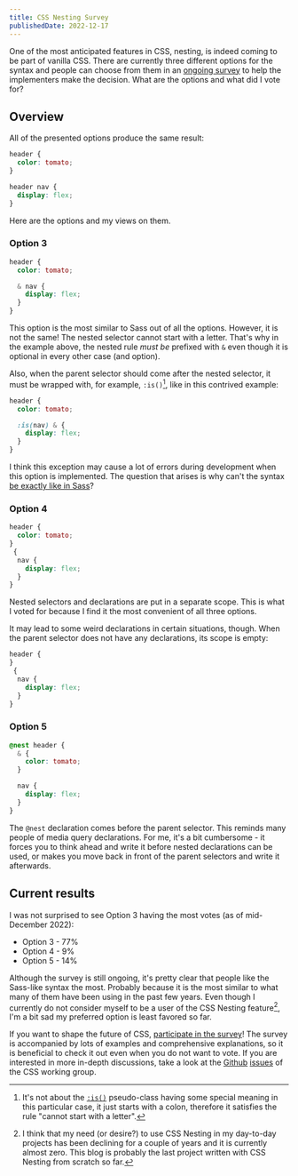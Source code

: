 ```yaml
---
title: CSS Nesting Survey
publishedDate: 2022-12-17
---
```


One of the most anticipated features in CSS, nesting, is indeed coming to be part of vanilla CSS. There are currently three different options for the syntax and people can choose from them in an [ongoing survey](https://webkit.org/blog/13607/help-choose-from-options-for-css-nesting-syntax/) to help the implementers make the decision. What are the options and what did I vote for?

## Overview

All of the presented options produce the same result:

```css
header {
  color: tomato;
}

header nav {
  display: flex;
}
```

Here are the options and my views on them.

### Option 3

```css
header {
  color: tomato;

  & nav {
    display: flex;
  }
}
```

This option is the most similar to Sass out of all the options. However, it is not the same! The nested selector cannot start with a letter. That's why in the example above, the nested rule _must be_ prefixed with `&` even though it is optional in every other case (and option).

Also, when the parent selector should come after the nested selector, it must be wrapped with, for example, `:is()`[^is], like in this contrived example:

```css
header {
  color: tomato;

  :is(nav) & {
    display: flex;
  }
}
```

I think this exception may cause a lot of errors during development when this option is implemented. The question that arises is why can't the syntax [be exactly like in Sass](https://www.bram.us/2022/12/16/help-choose-the-syntax-for-css-nesting/#faq)?

### Option 4

```css
header {
  color: tomato;
}
 {
  nav {
    display: flex;
  }
}
```

Nested selectors and declarations are put in a separate scope. This is what I voted for because I find it the most convenient of all three options.

It may lead to some weird declarations in certain situations, though. When the parent selector does not have any declarations, its scope is empty:

```css
header {
}
 {
  nav {
    display: flex;
  }
}
```

### Option 5

```css
@nest header {
  & {
    color: tomato;
  }

  nav {
    display: flex;
  }
}
```

The `@nest` declaration comes before the parent selector. This reminds many people of media query declarations. For me, it's a bit cumbersome - it forces you to think ahead and write it before nested declarations can be used, or makes you move back in front of the parent selectors and write it afterwards.

## Current results

I was not surprised to see Option 3 having the most votes (as of mid-December 2022):

- Option 3 - 77%
- Option 4 - 9%
- Option 5 - 14%

Although the survey is still ongoing, it's pretty clear that people like the Sass-like syntax the most. Probably because it is the most similar to what many of them have been using in the past few years.
Even though I currently do not consider myself to be a user of the CSS Nesting feature[^why], I'm a bit sad my preferred option is least favored so far.

If you want to shape the future of CSS, [participate in the survey](https://webkit.org/blog/13607/help-choose-from-options-for-css-nesting-syntax/)! The survey is accompanied by lots of examples and comprehensive explanations, so it is beneficial to check it out even when you do not want to vote. If you are interested in more in-depth discussions, take a look at the [Github](https://github.com/w3c/csswg-drafts/issues/7834) [issues](https://github.com/w3c/csswg-drafts/issues/7970) of the CSS working group.

[^is]: It's not about the [`:is()`](https://developer.mozilla.org/en-US/docs/Web/CSS/:is) pseudo-class having some special meaning in this particular case, it just starts with a colon, therefore it satisfies the rule "cannot start with a letter".
[^why]: I think that my need (or desire?) to use CSS Nesting in my day-to-day projects has been declining for a couple of years and it is currently almost zero. This blog is probably the last project written with CSS Nesting from scratch so far.
